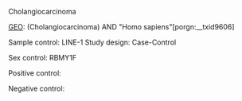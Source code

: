 Cholangiocarcinoma 


[GEO](https://www.ncbi.nlm.nih.gov/gds):  (Cholangiocarcinoma) AND "Homo sapiens"[porgn:__txid9606] 


Sample control: LINE-1
Study design: Case-Control

Sex control: RBMY1F

Positive control:

Negative control:
